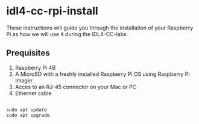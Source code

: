 # idl4-cc-rpi-install

These instructions will guide you through the installation of your Raspberry Pi as how we will use it during the IDL4-CC-labs.

## Prequisites

1. Raspberry Pi 4B
2. A MicroSD with a freshly installed Raspberry Pi OS using Raspberry Pi Imager
3. Acces to an RJ-45 connector on your Mac or PC
4. Ethernet cable

##

    sudo apt update
    sudo apt upgrade
  
